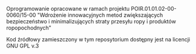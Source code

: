 Oprogramowanie opracowane w ramach projektu POIR.01.01.02-00-0060/15-00 "Wdrożenie innowacyjnych metod zwiększających bezpieczeństwo i minimalizujących straty przesyłu ropy i produktów ropopochodnych"

Kod źródłowy zamieszczony w tym reposytorium dostępny jest na licencji GNU GPL v.3
